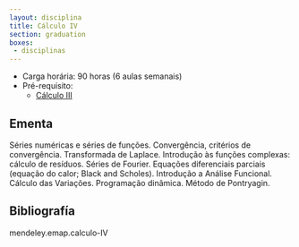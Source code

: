 ```yaml
---
layout: disciplina
title: Cálculo IV
section: graduation
boxes: 
 - disciplinas
---
```


- Carga horária: 90 horas (6 aulas semanais)
- Pré-requisito:
    - [Cálculo III](calculo-III.html)

## Ementa

Séries numéricas e séries de funções. Convergência,
critérios de convergência. Transformada de Laplace. Introdução às
funções complexas: cálculo de resíduos.  Séries de Fourier. Equações
diferenciais parciais (equação do calor; Black and Scholes).
Introdução a Análise Funcional. Cálculo das Variações. Programação
dinâmica. Método de Pontryagin.

## Bibliografía

mendeley.emap.calculo-IV
